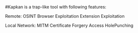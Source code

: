 #Kapkan is a trap-like tool with following features:

Remote:
OSINT
Browser Exploitation
Extension Exploitation

Local Network:
MITM
Certificate Forgery
Access HolePunching
